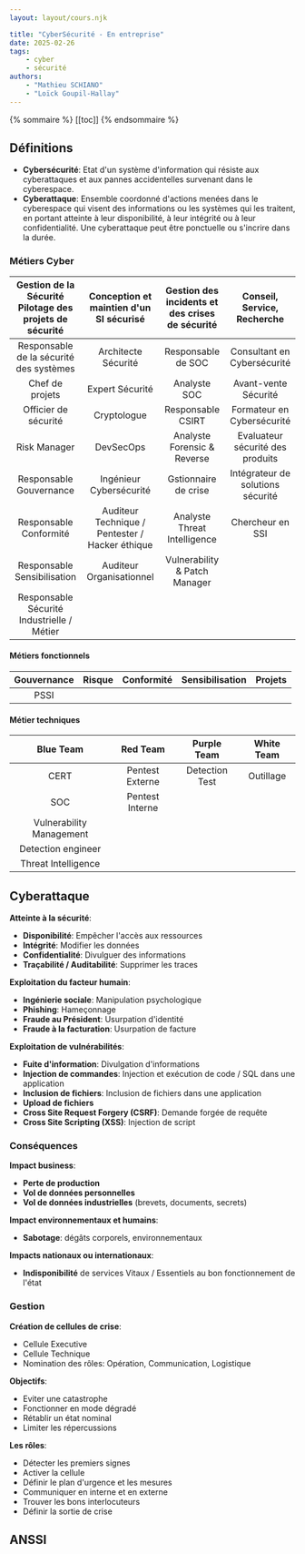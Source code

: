 ```yaml
---
layout: layout/cours.njk

title: "CyberSécurité - En entreprise"
date: 2025-02-26
tags:
    - cyber
    - sécurité
authors:
    - "Mathieu SCHIANO"
    - "Loïck Goupil-Hallay"
---
```


{% sommaire %}
[[toc]]
{% endsommaire %}

## Définitions

- **Cybersécurité**: Etat d'un système d'information qui résiste aux cyberattaques et aux pannes accidentelles survenant dans le cyberespace.
- **Cyberattaque**: Ensemble coordonné d'actions menées dans le cyberespace qui visent des informations ou les systèmes qui les traitent, en portant atteinte à leur disponibilité, à leur intégrité ou à leur confidentialité. Une cyberattaque peut être ponctuelle ou s'incrire dans la durée.

### Métiers Cyber

|Gestion de la Sécurité<br>Pilotage des projets de sécurité|Conception et maintien d'un SI sécurisé|Gestion des incidents et des crises de sécurité|Conseil, Service, Recherche|
|:---:|:---:|:---:|:---:|
|Responsable de la sécurité des systèmes|Architecte Sécurité|Responsable de SOC|Consultant en Cybersécurité|
|Chef de projets|Expert Sécurité|Analyste SOC|Avant-vente Sécurité|
|Officier de sécurité|Cryptologue|Responsable CSIRT|Formateur en Cybersécurité|
|Risk Manager|DevSecOps|Analyste Forensic & Reverse|Evaluateur sécurité des produits|
|Responsable Gouvernance|Ingénieur Cybersécurité|Gstionnaire de crise|Intégrateur de solutions sécurité|
|Responsable Conformité|Auditeur Technique / Pentester / Hacker éthique|Analyste Threat Intelligence|Chercheur en SSI|
|Responsable Sensibilisation|Auditeur Organisationnel|Vulnerability & Patch Manager|
| Responsable Sécurité Industrielle / Métier|

#### Métiers fonctionnels

|Gouvernance|Risque|Conformité|Sensibilisation|Projets|
|:---:|:---:|:---:|:---:|:---:|
|PSSI|

#### Métier techniques

|Blue Team|Red Team|Purple Team|White Team|
|:---:|:---:|:---:|:---:|
|CERT|Pentest Externe|Detection Test|Outillage|
|SOC|Pentest Interne|
|Vulnerability Management|
|Detection engineer|
|Threat Intelligence|

## Cyberattaque

**Atteinte à la sécurité**:
- **Disponibilité**: Empêcher l'accès aux ressources
- **Intégrité**: Modifier les données
- **Confidentialité**: Divulguer des informations
- **Traçabilité / Auditabilité**: Supprimer les traces

**Exploitation du facteur humain**:
- **Ingénierie sociale**: Manipulation psychologique
- **Phishing**: Hameçonnage
- **Fraude au Président**: Usurpation d'identité
- **Fraude à la facturation**: Usurpation de facture

**Exploitation de vulnérabilités**:
- **Fuite d'information**: Divulgation d'informations
- **Injection de commandes**: Injection et exécution de code / SQL dans une application
- **Inclusion de fichiers**: Inclusion de fichiers dans une application
- **Upload de fichiers**
- **Cross Site Request Forgery (CSRF)**: Demande forgée de requête
- **Cross Site Scripting (XSS)**: Injection de script

### Conséquences

**Impact business**:
- **Perte de production**
- **Vol de données personnelles**
- **Vol de données industrielles** (brevets, documents, secrets)

**Impact environnementaux et humains**:
- **Sabotage**: dégâts corporels, environnementaux

**Impacts nationaux ou internationaux**:
- **Indisponibilité** de services Vitaux / Essentiels au bon fonctionnement de l'état

### Gestion

**Création de cellules de crise**:
- Cellule Executive
- Cellule Technique
- Nomination des rôles: Opération, Communication, Logistique

**Objectifs**:
- Eviter une catastrophe
- Fonctionner en mode dégradé
- Rétablir un état nominal
- Limiter les répercussions

**Les rôles**:
- Détecter les premiers signes
- Activer la cellule
- Définir le plan d'urgence et les mesures
- Communiquer en interne et en externe
- Trouver les bons interlocuteurs
- Définir la sortie de crise

## ANSSI

